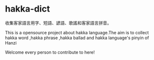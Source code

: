 hakka-dict
==========

收集客家語言用字、短語、諺語、歌謠和客家語言拼音。

This is a opensource project about hakka language.The aim is to collect hakka word ,hakka phrase ,hakka ballad and hakka language's pinyin of Hanzi

Welcome every person to contribute to here!
